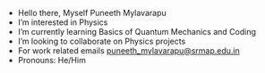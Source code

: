 - Hello there, Myself Puneeth Mylavarapu
- I’m interested in Physics
- I’m currently learning Basics of Quantum Mechanics and Coding
- I’m looking to collaborate on Physics projects  
- For work related emails puneeth_mylavarapu@srmap.edu.in
- Pronouns: He/Him

<!---
Puneeth-Mylavarapu/Puneeth-Mylavarapu is a ✨ special ✨ repository because its `README.md` (this file) appears on your GitHub profile.
You can click the Preview link to take a look at your changes.
--->

